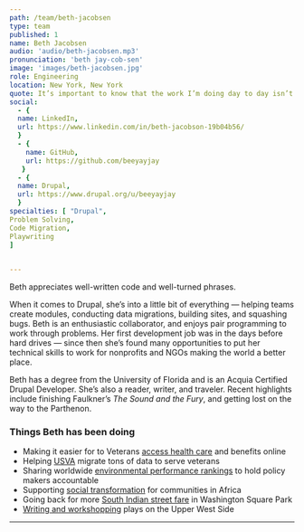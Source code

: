 ```yaml
---
path: /team/beth-jacobsen
type: team
published: 1
name: Beth Jacobsen
audio: 'audio/beth-jacobsen.mp3'
pronunciation: 'beth jay-cob-sen'
image: 'images/beth-jacobsen.jpg'
role: Engineering
location: New York, New York
quote: It’s important to know that the work I’m doing day to day isn’t just for the team, but for the greater good.
social: 
  - {
  name: LinkedIn,
  url: https://www.linkedin.com/in/beth-jacobson-19b04b56/
  }
  - {
    name: GitHub,
    url: https://github.com/beeyayjay
   }
  - {
  name: Drupal,
  url: https://www.drupal.org/u/beeyayjay
  }
specialties: [ "Drupal",
Problem Solving,
Code Migration,
Playwriting
]

  
---
```

Beth appreciates well-written code and well-turned phrases.

When it comes to Drupal, she’s into a little bit of everything — helping teams create modules, conducting data migrations, building sites, and squashing bugs. Beth is an enthusiastic collaborator, and enjoys pair programming to work through problems. Her first development job was in the days before hard drives — since then she’s found many opportunities to put her technical skills to work for nonprofits and NGOs making the world a better place. 

Beth has a degree from the University of Florida and is an Acquia Certified Drupal Developer. She’s also a reader, writer, and traveler. Recent highlights include finishing Faulkner’s *The Sound and the Fury*, and getting lost on the way to the Parthenon. 

### Things Beth has been doing
* Making it easier for to Veterans [access health care](https://civicactions.com/case-study/va-cms-modernization) and benefits online
* Helping [USVA](https://www.va.gov/) migrate tons of data to serve veterans
* Sharing worldwide [environmental performance rankings](https://epi.envirocenter.yale.edu/) to hold policy makers accountable
* Supporting [social transformation](https://www.tostan.org/) for communities in Africa 
* Going back for more [South Indian street fare](https://www.youtube.com/watch?v=C66NVENUNYQ) in Washington Square Park
* [Writing and workshopping](http://www.29thstreetplaywrightscollective.org/write-now-workshop.html) plays on the Upper West Side

-------------------------------
